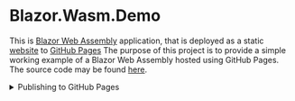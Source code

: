 # Blazor.Wasm.Demo

This is [Blazor Web Assembly](https://learn.microsoft.com/en-us/aspnet/core/blazor/hosting-models?view=aspnetcore-7.0#blazor-webassembly) application, that is deployed as a static [website](https://lou-parslow.github.io/Blazor.Wasm.Demo/) to [GitHub Pages](https://pages.github.com/)
The purpose of this project is to provide a simple working example of a Blazor Web Assembly hosted using GitHub Pages. 
The source code may be found [here](https://github.com/lou-parslow/Blazor.Wasm.Demo).


<details>
<summary>Publishing to GitHub Pages</summary>

Steps to manually deploy a Blazor WASM application to [GitHub Pages](https://pages.github.com/)

**Build Your Blazor WASM Application for Release:**
   - Open your terminal or command prompt.
   - Navigate to your project directory.
   - Run `dotnet publish src/Blazor.Wasm.Demo/Blazor.Wasm.Demo.csproj -c Release -o dist` to compile your application in release mode.


**Copy the contents of the published wwwfolder to the github pages folder:**
   - Copy the contents of the **'dist\wwwroot'** folder to the **'docs'** folder
   - Create an empty file **'docs\.nojekyll'** to signal to github pages that folders name with a leading underscore (**_framework**,**_content**) should be allowed
   - Edit the **'docs\index.html'** file and change the base href to **'/Blazor.Wasm.Demo/'**


**Push the docs folder to GitHub:**
   - Add the files to git with `git add -A`.
   - Commit the changes with `git commit -m "Deploy Blazor app to GitHub Pages"`.
   - Push to GitHub with `git push -u origin main` (or `git push -u origin main` if you are using the main branch for a user or organization site).


**Enable GitHub Pages in Your Repository Settings:**
   - Go to your repository on GitHub.
   - Click on "Settings" and navigate to "Pages" on the sidebar.
   - Under "Branch", select the branch you want to deploy, in this case, the branch ***main*** is used.
	-Under "Branch", select the folder you want to deploy, in this case, the folder ***docs*** is used.
   - Click "Save", and GitHub will start to build your site.

</details>